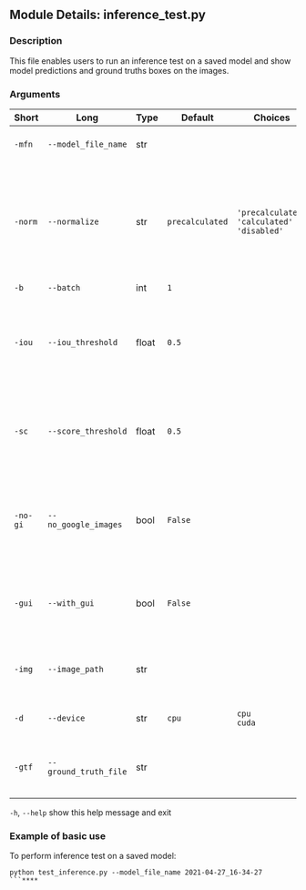 ## Module Details: inference_test.py

### Description

This file enables users to run an inference test on a saved model and show model 
predictions and ground truths boxes on the images.

### Arguments

| Short 	      | Long              	            | Type    	 | Default         | Choices                                                | Description                                                                                                         |
|--------------|--------------------------------|-----------|-----------------|--------------------------------------------------------|---------------------------------------------------------------------------------------------------------------------|
| `-mfn`       | `--model_file_name`            | str     	 | 	               |                                                        | File name of the saved model to load                                                                                |
| `-norm`   	  | `--normalize`        	         | str       | `precalculated` | `'precalculated'`<br>`'calculated'`<br>`'disabled'`	 	 | Normalize the training dataset by mean & std using precalculated values, calculated values or disabled            	 |
| `-b`   	     | `--batch`         	            | int     	 | `1`             |                                                        | Batch size                                                                                                          |
| `-iou`   	   | `--iou_threshold`              | float     | `0.5`           |                                                        | Intersection-over-union (IOU) threshold to filter bounding box predictions                                          |
| `-sc`   	    | `--score_threshold`            | float     | `0.5`           |                                                        | Objectness score threshold to filter bounding box predictions                                                       |
| `-no-gi`   	 | `--no_google_images`        	  | bool 	    | `False`         | 	                                                      | If specified, the Google Images photos will be excluded from the training subset          	                         |
| `-gui`   	   | `--with_gui`        	          | bool 	    | `False`         | 	                                                      | If specified, the inference results will be shown in the GUI application          	                                 |
| `-img`   	   | `--image_path`        	        | str 	     |                 | 	                                                      | Image directory to use for inference test         	                                                                 |
| `-d`   	     | `--device`        	            | str 	     | `cpu`           | `cpu`<br/>`cuda`	                                      | Select the device for inference         	                                                                           |
| `-gtf`   	   | `--ground_truth_file`        	 | str 	     |                 | 	                                                      | Select a CSV file for ground truth drawing on images         	                                                      |
``-h``, ``--help``
show this help message and exit

### Example of basic use

To perform inference test on a saved model:
```
python test_inference.py --model_file_name 2021-04-27_16-34-27
```****